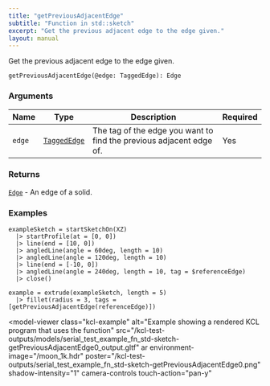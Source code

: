 ```yaml
---
title: "getPreviousAdjacentEdge"
subtitle: "Function in std::sketch"
excerpt: "Get the previous adjacent edge to the edge given."
layout: manual
---
```


Get the previous adjacent edge to the edge given.

```kcl
getPreviousAdjacentEdge(@edge: TaggedEdge): Edge
```



### Arguments

| Name | Type | Description | Required |
|----------|------|-------------|----------|
| `edge` | [`TaggedEdge`](/docs/kcl-std/types/std-types-TaggedEdge) | The tag of the edge you want to find the previous adjacent edge of. | Yes |

### Returns

[`Edge`](/docs/kcl-std/types/std-types-Edge) - An edge of a solid.


### Examples

```kcl
exampleSketch = startSketchOn(XZ)
  |> startProfile(at = [0, 0])
  |> line(end = [10, 0])
  |> angledLine(angle = 60deg, length = 10)
  |> angledLine(angle = 120deg, length = 10)
  |> line(end = [-10, 0])
  |> angledLine(angle = 240deg, length = 10, tag = $referenceEdge)
  |> close()

example = extrude(exampleSketch, length = 5)
  |> fillet(radius = 3, tags = [getPreviousAdjacentEdge(referenceEdge)])

```


<model-viewer
  class="kcl-example"
  alt="Example showing a rendered KCL program that uses the  function"
  src="/kcl-test-outputs/models/serial_test_example_fn_std-sketch-getPreviousAdjacentEdge0_output.gltf"
  ar
  environment-image="/moon_1k.hdr"
  poster="/kcl-test-outputs/serial_test_example_fn_std-sketch-getPreviousAdjacentEdge0.png"
  shadow-intensity="1"
  camera-controls
  touch-action="pan-y"
>
</model-viewer>


